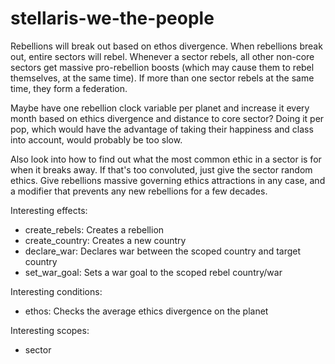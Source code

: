 # stellaris-we-the-people

Rebellions will break out based on ethos divergence. When rebellions break out, entire sectors will rebel. Whenever a sector rebels, all other non-core sectors get massive pro-rebellion boosts (which may cause them to rebel themselves, at the same time). If more than one sector rebels at the same time, they form a federation.

Maybe have one rebellion clock variable per planet and increase it every month based on ethics divergence and distance to core sector? Doing it per pop, which would have the advantage of taking their happiness and class into account, would probably be too slow.

Also look into how to find out what the most common ethic in a sector is for when it breaks away. If that's too convoluted, just give the sector random ethics. Give rebellions massive governing ethics attractions in any case, and a modifier that prevents any new rebellions for a few decades.

Interesting effects:

+ create_rebels: Creates a rebellion
+ create_country: Creates a new country
+ declare_war: Declares war between the scoped country and target country
+ set_war_goal: Sets a war goal to the scoped rebel country/war

Interesting conditions:

+ ethos: Checks the average ethics divergence on the planet

Interesting scopes:

+ sector